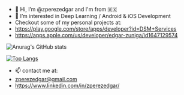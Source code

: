 - 👋 Hi, I’m @zperezedgar and I'm from 🇲🇽
- 👀 I’m interested in Deep Learning / Android & iOS Development
- Checkout some of my personal projects at:
- https://play.google.com/store/apps/developer?id=DSM+Services
- https://apps.apple.com/us/developer/edgar-zuniga/id1647129574

![Anurag's GitHub stats](https://github-readme-stats.vercel.app/api?username=zperezedgar&count_private=true&show_icons=true)

[![Top Langs](https://github-readme-stats.vercel.app/api/top-langs/?username=zperezedgar&count_private=true)](https://github.com/zperezedgar/github-readme-stats)

<!----
![badges1](https://dev-to-uploads.s3.amazonaws.com/uploads/articles/6n8fc8zw8pawxveffitx.png)
--->

<!---- 🌱 I’m currently learning ...
- 💞️ I’m looking to collaborate on:--->
- 📫 contact me at: 
- zperezedgar@gmail.com
- https://www.linkedin.com/in/zperezedgar/

<!----
<h3 align="left">Connect with me:</h3>
<p align="left">
<a href="your link" target="blank"><img align="center" src="https://cdn.jsdelivr.net/npm/simple-icons@3.0.1/icons/twitter.svg" alt="" height="30" width="40" /></a>
<a href="your link" target="blank"><img align="center" src="https://cdn.jsdelivr.net/npm/simple-icons@3.0.1/icons/linkedin.svg" alt="" height="30" width="40" /></a>
<a href="your link" target="blank"><img align="center" src="https://cdn.jsdelivr.net/npm/simple-icons@3.0.1/icons/instagram.svg" alt="" height="30" width="40" /></a>
<a href="your link" target="blank"><img align="center" src="https://cdn.jsdelivr.net/npm/simple-icons@3.0.1/icons/youtube.svg" alt="" height="30" width="40" /></a>
</p>
--->

<!---
zperezedgar/zperezedgar is a ✨ special ✨ repository because its `README.md` (this file) appears on your GitHub profile.
You can click the Preview link to take a look at your changes.
--->
